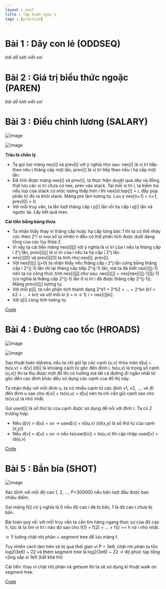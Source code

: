 ```yaml
---
layout : post
title : Tập huấn ngày 2
tags : [practice]
---
```

# Bài 1 : Dãy con lẻ (ODDSEQ)

 *bài dễ lười viết sol*

# Bài 2 : Giá trị biểu thức ngoặc (PAREN)

 *bài dễ lười viết sol*

# Bài 3 : Điều chỉnh lương (SALARY)

![image](https://user-images.githubusercontent.com/69662229/132375004-75f93443-65cc-451a-acaf-c7c49c36cfc4.png)

![image](https://user-images.githubusercontent.com/69662229/132375027-489e6599-67fa-4a3f-a484-91c668379287.png)

**Trâu là chân lý**

- Ta gọi hai mảng nex[i] và prev[i] với ý nghĩa như sau: nex[i] là vị trí tiếp theo nếu i thăng cấp một lần, prev[i] là vị trí tiếp theo nếu i hạ cấp một lần.
- Để tính được mảng nex[i] và prev[i], ta thực hiện duyệt qua dãy và đồng thời lưu các vị trí chưa có nex, prev vào stack. Tại mỗi vị trí i, ta kiểm tra nếu top của stack có mức lương thấp hơn i thì nex[st.top()] = i, đẩy pop phần tử đó ra khỏi stack. Mảng pre làm tương tự. Lưu ý nex[n+1] = n+1, prev[0] = 0.
- Với mỗi truy vấn, ta lần lượt thăng cấp i p[i] lần rồi hạ cấp i q[i] lần và ngược lại. Lấy kết quả max.

**Cải tiến bằng bảng thưa**

- Ta nhận thấy thay vì thăng cấp hoặc hạ cấp từng bậc 1 thì ta có thể nhảy cóc theo 2^i vì mọi số tự nhiên n đều có thể phân tích được dưới dạng tổng của các lúy thừa 2.
- Vì vậy ta cải tiến mảng nex[i][j] với ý nghĩa là vị trí của i nếu ta thăng cấp i 2^j lần, prev[i][j] là vị trí của i nếu ta hạ cấp i 2^j lần.
- nex[i][0] và prev[i][0] ta tính như nex[i], prev[i].
- Với nex[i][j] (j>0) ta nhận thấy nếu thăng cấp i 2^j lần cũng bằng thăng cấp i 2^(j-1) lần rồi lại thăng cấp tiếp 2^(j-1) lần, mà ta đã biết nex[i][j-1] nên ta có công thức tính nex[i][j] như sau: nex[i][j] = nex[nex[i][j-1]][j-1] (có nghĩa là thăng cấp 2^(j-1) lần ở vị trí i đã được thăng cấp 2^(j-1)). Mảng prev[i][j] tương tự.
- Với mỗi p[i], ta cần phân tích thành dạng 2^k1 + 2^k2 + ... + 2^kn (k1 < k2 < ... < kn) và với mỗi ki (i = n -> 1) i = nex[i][ki].
- Với q[i] cũng tính tương tự.

[Code](https://pastebin.com/pxcwpT8Y)

# Bài 4 : Đường cao tốc (HROADS)

![image](https://user-images.githubusercontent.com/69662229/132844288-e0dccd2c-e80d-489a-b6a6-9b39f20bc553.png)

![image](https://user-images.githubusercontent.com/69662229/132844322-3087053b-4d2c-48ab-9138-4fde63879205.png)

Sau thuật toán dijkstra, nếu ta chỉ giữ lại các cạnh (u,v) thỏa mãn d[u] + ts(u,v) = d[v] (d[i] là khoảng cách từ gốc đến đỉnh i, ts(u,v) là trọng số cạnh (u,v)) thì ta thu được một đồ thị có hướng mà tất cả đường đi ngắn nhất từ gốc đến các đỉnh khác đều sử dụng các cạnh của đồ thị này.

Ta nhận thấy với mỗi đỉnh u, ta có nhiều cạnh từ các đỉnh v1, v2, ..., vk đi đến đỉnh u sao cho d[vi] + ts(vi,u) = d[u] nên ta chỉ cần giữ cạnh sao cho ts(vi,u) là nhỏ nhất.

Gọi used[i] là số thứ tự của cạnh được sử dụng để nối với đỉnh i. Ta có 2 trường hợp:

- Nếu d[v] > d[u] + uv -> used[v] = id(u,v) (id(x,y) là số thứ tự của cạnh (x,y))
- Nếu d[v] = d[u] + uv -> nếu ts(used[v]) > ts(u,v) thì cập nhập used[v] = id(u,v)

[Code](https://pastebin.com/FcG8Y3T4)

# Bài 5 : Bắn bia (SHOT)

![image](https://user-images.githubusercontent.com/69662229/132845421-1af58228-f007-466c-bb4b-9135804a0762.png)

Xác định với mỗi độ cao 1, 2, …, P=300000 nếu bắn lượt đầu được bao nhiêu điểm.

Gọi mảng f[i] có ý nghĩa là 0 nếu độ cao i đã bị bắn, 1 là độ cao i chưa bị bắn.

Bài toán quy về: với mỗi truy vấn ta cần tìm hàng ngang thực sự của độ cao h, tức là ta tìm vị trí i nào đó sao cho f(1) + f(2) + ... + f(i) >= h và i nhỏ nhất.

-> Ý tưởng chặt nhị phân + segment tree để lưu mảng f.

Tuy nhiên cách làm trên sẽ bị quá thời gian vì P = 3e6, chặt nhị phân ta tốn log2(3e6) ~ 22 và thêm segment tree là log2(3e6) ~ 22 -> độ phức tạp tổng cộng xấp xỉ 1e9 (bất khả thi)

Cải tiến: thay vì chặt nhị phân và getsum thì ta sẽ sử dụng kĩ thuật walk on segment tree.

[Code](https://pastebin.com/qHUi9sxF)
